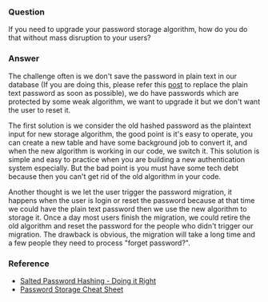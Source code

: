 ### Question

If you need to upgrade your password storage algorithm, how do you do that without mass disruption to your users?

### Answer

The challenge often is we don't save the password in plain text in our database (If you are doing this, please refer this [post](https://crackstation.net/hashing-security.htm) to replace the plain text password as soon as possible), we do have passwords which are protected by some weak algorithm, we want to upgrade it but we don't want the user to reset it. 

The first solution is we consider the old hashed password as the plaintext input for new storage algorithm, the good point is it's easy to operate, you can create a new table and have some background job to convert it, and when the new algorithm is working in our code, we switch it.  This solution is simple and easy to practice when you are building a new authentication system especially.  But the bad point is you must have some tech debt because then you can't get rid of the old algorithm in your code.

Another thought is we let the user trigger the password migration, it happens when the user is login or reset the password because at that time we could have the plain text password then we use the new algorithm to storage it.  Once a day most users finish the migration, we could retire the old algorithm and reset the password for the people who didn't trigger our migration.  The drawback is obvious, the migration will take a long time and a few people they need to process "forget password?".

### Reference
- [Salted Password Hashing - Doing it Right](https://crackstation.net/hashing-security.htm)
- [Password Storage Cheat Sheet](https://www.owasp.org/index.php/Password_Storage_Cheat_Sheet)
